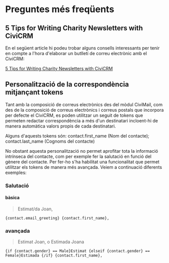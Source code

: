 # Preguntes més freqüents

## 5 Tips for Writing Charity Newsletters with CiviCRM

En el següent article hi podeu trobar alguns consells interessants per tenir en compte a l'hora d'elaborar un butlletí de correu electrònic amb el CiviCRM:

[5 Tips for Writing Charity Newsletters with CiviCRM](http://whitefusemedia.com/blog/5-tips-writing-charity-newsletters-civicrm?utm_content=bufferd9b38&utm_medium=social&utm_source=twitter.com&utm_campaign=buffer)

## Personalització de la correspondència mitjançant tokens

Tant amb la composició de correus electrònics des del mòdul CiviMail, com des de la composició de correus electrònics i correus postals que incorpora per defecte el CiviCRM, es poden utilitzar un seguit de tokens que permeten redactar correspondència a més d'un destinatari incloent-hi de manera automàtica valors propis de cada destinatari.

Alguns d'aquests tokens són: contact.first_name (Nom del contacte); contact.last_name (Cognoms del contacte)

No obstant aquesta personalització no permet aprofitar tota la informació intrínseca del contacte, com per exemple fer la salutació en funció del gènere del contacte. Per fer-ho s'ha habilitat una funcionalitat que permet utilitzar els tokens de manera més avançada. Veiem a continuació diferents exemples:

### Salutació

#### bàsica
 > Estimat/da Joan,

``{contact.email_greeting} {contact.first_name},``

### avançada

> Estimat Joan, o Estimada Joana

``{if {contact.gender} == Male}Estimat {elseif {contact.gender} == Female}Estimada {/if} {contact.first_name},``
